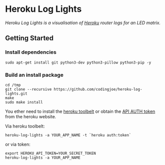 # Heroku Log Lights

_Heroku Log Lights is a visualisation of [Heroku][heroku] router logs for an LED matrix._

## Getting Started

### Install dependencies
```shell
sudo apt-get install git python3-dev python3-pillow python3-pip -y
```

### Build an install package
```shell
cd /tmp
git clone --recursive https://github.com/codingjoe/heroku-log-lights.git
make
sudo make install
```

You ether need to install the [heroku toolbelt][heroku-toolbelt]
or obtain the [API AUTH token][heroku-token] from the heroku website.

Via heroku toolbelt:

```shell
heroku-log-lights -a YOUR_APP_NAME -t `heroku auth:token`
```

or via token:

```shell
export HEROKU_API_TOKEN=YOUR_SECRET_TOKEN
heroku-log-lights -a YOUR_APP_NAME
```

[heroku]: https://www.heroku.com/
[heroku-toolbelt]: https://toolbelt.heroku.com/
[heroku-token]: https://devcenter.heroku.com/articles/platform-api-quickstart#authentication
